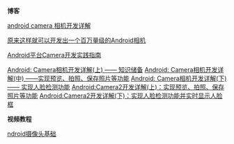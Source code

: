 **博客**

[android camera 相机开发详解](https://www.jianshu.com/p/7dd2191b4537)

[原来这样就可以开发出一个百万量级的Android相机](https://segmentfault.com/a/1190000016458928#articleHeader6)

[Android平台Camera开发实践指南](https://juejin.im/post/5a33a5106fb9a04525782db5)

[Android: Camera相机开发详解(上) —— 知识储备](https://www.jianshu.com/p/f8d0d1467584)
[Android: Camera相机开发详解(中) ——实现预览、拍照、保存照片等功能](https://www.jianshu.com/p/e20a2ad6ad9a)
[Android: Camera相机开发详解(下) —— 实现人脸检测功能](https://www.jianshu.com/p/3bb301c302e8)
[Android:Camera2开发详解(上)：实现预览、拍照、保存照片等功能](https://www.jianshu.com/p/0ea5e201260f)
[Android:Camera2开发详解(下)：实现人脸检测功能并实时显示人脸框](https://www.jianshu.com/p/331af6dc2772)

**视频教程**

[ndroid摄像头基础](http://www.imooc.com/learn/543)